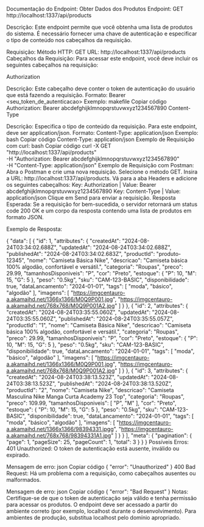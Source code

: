 Documentação do Endpoint: Obter Dados dos Produtos
Endpoint:
GET http://localhost:1337/api/products

Descrição:
Este endpoint permite que você obtenha uma lista de produtos do sistema. É necessário fornecer uma chave de autenticação e especificar o tipo de conteúdo nos cabeçalhos da requisição.

Requisição:
Método HTTP: GET
URL: http://localhost:1337/api/products
Cabeçalhos da Requisição:
Para acessar este endpoint, você deve incluir os seguintes cabeçalhos na requisição:

Authorization

Descrição: Este cabeçalho deve conter o token de autenticação do usuário que está fazendo a requisição.
Formato: Bearer <seu_token_de_autenticacao>
Exemplo:
makefile
Copiar código
Authorization: Bearer abcdefghijklmnopqrstuvwxyz1234567890
Content-Type

Descrição: Especifica o tipo de conteúdo da requisição. Para este endpoint, deve ser application/json.
Formato: Content-Type: application/json
Exemplo:
bash
Copiar código
Content-Type: application/json
Exemplo de Requisição com curl:
bash
Copiar código
curl -X GET "http://localhost:1337/api/products" \
-H "Authorization: Bearer abcdefghijklmnopqrstuvwxyz1234567890" \
-H "Content-Type: application/json"
Exemplo de Requisição com Postman:
Abra o Postman e crie uma nova requisição.
Selecione o método GET.
Insira a URL: http://localhost:1337/api/products.
Vá para a aba Headers e adicione os seguintes cabeçalhos:
Key: Authorization | Value: Bearer abcdefghijklmnopqrstuvwxyz1234567890
Key: Content-Type | Value: application/json
Clique em Send para enviar a requisição.
Resposta Esperada:
Se a requisição for bem-sucedida, o servidor retornará um status code 200 OK e um corpo da resposta contendo uma lista de produtos em formato JSON.

Exemplo de Resposta:

{
    "data": [
        {
            "id": 1,
            "attributes": {
                "createdAt": "2024-08-24T03:34:02.688Z",
                "updatedAt": "2024-08-24T03:34:02.688Z",
                "publishedAt": "2024-08-24T03:34:02.683Z",
                "productId": "produto-12345",
                "nome": "Camiseta Básica Nike",
                "descricao": "Camiseta básica 100% algodão, confortável e versátil.",
                "categoria": "Roupas",
                "preco": 29.99,
                "tamanhosDisponiveis": "P",
                "cor": "Preto",
                "estoque": {
                    "P": 10,
                    "M": 15,
                    "G": 5
                },
                "peso": "0.5kg",
                "sku": "CAM-123-BASIC",
                "disponibilidade": true,
                "dataLancamento": "2024-01-01",
                "tags": [
                    "moda",
                    "básico",
                    "algodão"
                ],
                "imagens": [
                    "https://imgcentauro-a.akamaihd.net/1366x1366/M0Q9P001.jpg",
                    "https://imgcentauro-a.akamaihd.net/768x768/M0Q9P001A2.jpg"
                ]
            }
        },
        {
            "id": 2,
            "attributes": {
                "createdAt": "2024-08-24T03:35:55.060Z",
                "updatedAt": "2024-08-24T03:35:55.060Z",
                "publishedAt": "2024-08-24T03:35:55.057Z",
                "productId": "1",
                "nome": "Camiseta Básica Nike",
                "descricao": "Camiseta básica 100% algodão, confortável e versátil.",
                "categoria": "Roupas",
                "preco": 29.99,
                "tamanhosDisponiveis": "P",
                "cor": "Preto",
                "estoque": {
                    "P": 10,
                    "M": 15,
                    "G": 5
                },
                "peso": "0.5kg",
                "sku": "CAM-123-BASIC",
                "disponibilidade": true,
                "dataLancamento": "2024-01-01",
                "tags": [
                    "moda",
                    "básico",
                    "algodão"
                ],
                "imagens": [
                    "https://imgcentauro-a.akamaihd.net/1366x1366/M0Q9P001.jpg",
                    "https://imgcentauro-a.akamaihd.net/768x768/M0Q9P001A2.jpg"
                ]
            }
        },
        {
            "id": 3,
            "attributes": {
                "createdAt": "2024-08-24T03:38:13.523Z",
                "updatedAt": "2024-08-24T03:38:13.523Z",
                "publishedAt": "2024-08-24T03:38:13.520Z",
                "productId": "2",
                "nome": "Camiseta Nike",
                "descricao": "Camiseta Masculina Nike Manga Curta Academy 23 Top",
                "categoria": "Roupas",
                "preco": 109.99,
                "tamanhosDisponiveis": [
                    "P",
                    "M"
                ],
                "cor": "Preto",
                "estoque": {
                    "P": 10,
                    "M": 15,
                    "G": 5
                },
                "peso": "0.5kg",
                "sku": "CAM-123-BASIC",
                "disponibilidade": true,
                "dataLancamento": "2024-01-01",
                "tags": [
                    "moda",
                    "básico",
                    "algodão"
                ],
                "imagens": [
                    "https://imgcentauro-a.akamaihd.net/1366x1366/98394331.jpgg",
                    "https://imgcentauro-a.akamaihd.net/768x768/98394331A1.jpg"
                ]
            }
        }
    ],
    "meta": {
        "pagination": {
            "page": 1,
            "pageSize": 25,
            "pageCount": 1,
            "total": 3
        }
    }
}
Possíveis Erros:
401 Unauthorized: O token de autenticação está ausente, inválido ou expirado.

Mensagem de erro:
json
Copiar código
{
  "error": "Unauthorized"
}
400 Bad Request: Há um problema com a requisição, como cabeçalhos ausentes ou malformados.

Mensagem de erro:
json
Copiar código
{
  "error": "Bad Request"
}
Notas:
Certifique-se de que o token de autenticação seja válido e tenha permissão para acessar os produtos.
O endpoint deve ser acessado a partir do ambiente correto (por exemplo, localhost durante o desenvolvimento). Para ambientes de produção, substitua localhost pelo domínio apropriado.

